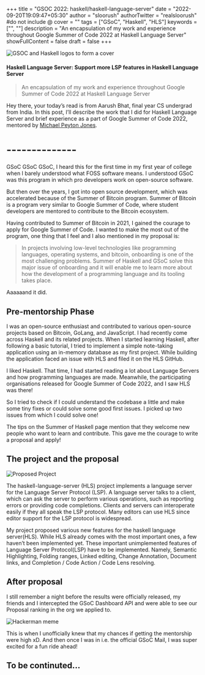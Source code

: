 +++
title = "GSOC 2022: haskell/haskell-language-server"
date = "2022-09-20T19:09:47+05:30"
author = "sloorush"
authorTwitter = "realsloorush" #do not include @
cover = ""
tags = ["GSoC", "Haskell", "HLS"]
keywords = ["", ""]
description = "An encapsulation of my work and experience throughout Google Summer of Code 2022 at Haskell Language Server"
showFullContent = false
draft = false
+++

![GSOC and Haskell logos to form a cover](https://i.postimg.cc/G2bmHHKd/image.png)

#### Haskell Language Server: Support more LSP features in Haskell Language Server

> An encapsulation of my work and experience throughout Google Summer of Code 2022 at Haskell Language Server

Hey there, your today’s read is from Aarush Bhat, final year CS undergrad from India. In this post, I’ll describe the work that I did for Haskell Language Server and brief experience as a part of Google Summer of Code 2022, mentored by [Michael Peyton Jones](https://github.com/michaelpj).

# --------------

GSoC GSoC GSoC, I heard this for the first time in my first year of college when I barely understood what FOSS software means. I understood GSoC was this program in which pro developers work on open-source software.

But then over the years, I got into open source development, which was accelerated because of the Summer of Bitcoin program. Summer of Bitcoin is a program very similar to Google Summer of Code, where student developers are mentored to contribute to the Bitcoin ecosystem.

Having contributed to Summer of Bitcoin in 2021, I gained the courage to apply for Google Summer of Code. I wanted to make the most out of the program, one thing that I feel and I also mentioned in my proposal is:

> In projects involving low-level technologies like programming languages, operating systems, and bitcoin, onboarding is one of the most challenging problems. Summer of Haskell and GSoC solve this major issue of onboarding and it will enable me to learn more about how the development of a programming language and its tooling takes place.

Aaaaaand it did.

## Pre-mentorship Phase

I was an open-source enthusiast and contributed to various open-source projects based on Bitcoin, GoLang, and JavaScript. I had recently come across Haskell and its related projects. When I started learning Haskell, after following a basic tutorial, I tried to implement a simple note-taking application using an in-memory database as my first project. While building the application faced an issue with HLS and filed it on the HLS GitHub.

I liked Haskell. That time, I had started reading a lot about Language Servers and how programming languages are made. Meanwhile, the participating organisations released for Google Summer of Code 2022, and I saw HLS was there!

So I tried to check if I could understand the codebase a little and make some tiny fixes or could solve some good first issues. I picked up two issues from which I could solve one!

The tips on the Summer of Haskell page mention that they welcome new people who want to learn and contribute. This gave me the courage to write a proposal and apply!

## The project and the proposal

![Proposed Project](https://i.postimg.cc/9f2NVrqV/image.png)

The haskell-language-server (HLS) project implements a language server for the Language Server Protocol (LSP). A language server talks to a client, which can ask the server to perform various operations, such as reporting errors or providing code completions. Clients and servers can interoperate easily if they all speak the LSP protocol. Many editors can use HLS since editor support for the LSP protocol is widespread.

My project proposed various new features for the haskell language server(HLS). While HLS already comes with the most important ones, a few haven’t been implemented yet. These important unimplemented features of Language Server Protocol(LSP) have to be implemented. Namely, Semantic Highlighting, Folding ranges, Linked editing, Change Annotation, Document links, and Completion / Code Action / Code Lens resolving.

## After proposal

I still remember a night before the results were officially released, my friends and I intercepted the GSoC Dashboard API and were able to see our Proposal ranking in the org we applied to.

![Hackerman meme](https://c.tenor.com/TbTe1Nc6j34AAAAC/hacker-hackerman.gif)

This is when I unofficially knew that my chances if getting the mentorship were high xD. And then once I was in i.e. the official GSoC Mail, I was super excited for a fun ride ahead!

## To be continuted...
